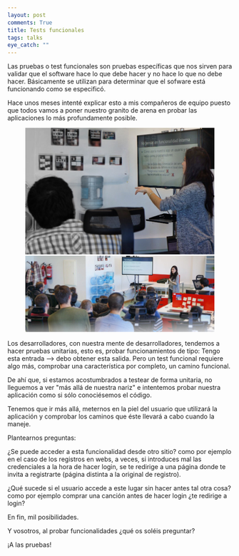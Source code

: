 ```yaml
---
layout: post
comments: True
title: Tests funcionales
tags: talks
eye_catch: ""
---
```


Las pruebas o test funcionales son pruebas específicas que nos sirven para validar que el software hace lo que debe hacer y no hace lo que no debe hacer.
Básicamente se utilizan para determinar que el sofware está funcionando como se especificó.

Hace unos meses intenté explicar esto a mis compañeros de equipo puesto que todos vamos a poner nuestro granito de arena en probar las aplicaciones lo más profundamente posible.


<figure class="half">
	<img src="/images/charla1.jpg?raw=true" alt="">
	<img src="/images/charla2.jpg?raw=true" alt="">
</figure>


Los desarrolladores, con nuestra mente de desarrolladores, tendemos a hacer pruebas unitarias, esto es, probar funcionamientos de tipo: Tengo esta entrada --> debo obtener esta salida.
Pero un test funcional requiere algo más, comprobar una característica por completo, un camino funcional.

De ahí que, si estamos acostumbrados a testear de forma unitaria, no lleguemos a ver "más allá de nuestra nariz" e intentemos probar
nuestra aplicación como si sólo conociésemos el código.

Tenemos que ir más allá, meternos en la piel del usuario que utilizará la aplicación y comprobar los caminos que éste llevará a cabo cuando la maneje.

Plantearnos preguntas:

¿Se puede acceder a esta funcionalidad desde otro sitio? como por ejemplo en el caso
de los registros en webs, a veces, si introduces mal las credenciales a la hora de hacer login, se te redirige a una página donde te invita a registrarte (página distinta a la original de registro).

¿Qué sucede si el usuario accede a este lugar sin hacer antes tal otra cosa? como por ejemplo comprar una canción antes de hacer login ¿te redirige a login?

En fin, mil posibilidades.

Y vosotros, al probar funcionalidades ¿qué os soléis preguntar?

¡A las pruebas!
